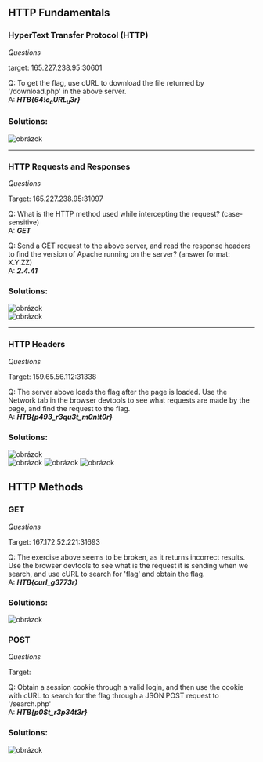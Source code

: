 ## HTTP Fundamentals

### HyperText Transfer Protocol (HTTP)


*Questions*
  
target:   165.227.238.95:30601  
  
Q: To get the flag, use cURL to download the file returned by '/download.php' in the above server.  
A: ***HTB{64$!c_cURL_u$3r}***
  
### Solutions:
  
![obrázok](https://user-images.githubusercontent.com/86005993/160243428-e83c4260-13ec-4a81-a601-7489fa8a4ebb.png)
  
-----------------------------------------------------------------------------------------------------------------------------------------------------
  
### HTTP Requests and Responses
  
*Questions*
  
Target: 165.227.238.95:31097
  
Q: What is the HTTP method used while intercepting the request? (case-sensitive)  
A: ***GET***  
  
Q: Send a GET request to the above server, and read the response headers to find the version of Apache running on the server? (answer format: X.Y.ZZ)  
A: ***2.4.41***
  
### Solutions:  
  
![obrázok](https://user-images.githubusercontent.com/86005993/160245596-3c0be782-54b6-4027-a327-b1a120f098ce.png)  
![obrázok](https://user-images.githubusercontent.com/86005993/160245635-6276e79a-e0f0-4cd6-8713-d74d9e489bc1.png)  
  
-----------------------------------------------------------------------------------------------------------------------------------------------------
  
### HTTP Headers  
  
*Questions*
  
 Target: 159.65.56.112:31338
  

Q: The server above loads the flag after the page is loaded. Use the Network tab in the browser devtools to see what requests are made by the page, and find the request to the flag.  
A: ***HTB{p493_r3qu3$t$_m0n!t0r}***  
    
### Solutions:  
    
![obrázok](https://user-images.githubusercontent.com/86005993/160246637-b58b82e9-425d-4e6a-b510-2a2b2b3e88d7.png)  
![obrázok](https://user-images.githubusercontent.com/86005993/160246656-e0f2a7f8-5906-45c3-89bd-6ee1cff71c9c.png)
![obrázok](https://user-images.githubusercontent.com/86005993/160246696-95131d5c-ce7e-44bc-b2cc-3720acf7917e.png) 
![obrázok](https://user-images.githubusercontent.com/86005993/160246763-40e44446-dfa1-49af-956b-47ce4186b2e5.png)
  
## HTTP Methods  

### GET 
  
*Questions*
  
Target: 167.172.52.221:31693  
  
Q: The exercise above seems to be broken, as it returns incorrect results. Use the browser devtools to see what is the request it is sending when we search, and use cURL to search for 'flag' and obtain the flag.  
A: ***HTB{curl_g3773r}***  
  
### Solutions:  
  
![obrázok](https://user-images.githubusercontent.com/86005993/160254480-79a7ca49-bcfc-4225-ae26-8c1ad9bcca20.png) 

### POST

*Questions*  
  
Target: 
  
Q: Obtain a session cookie through a valid login, and then use the cookie with cURL to search for the flag through a JSON POST request to '/search.php'  
A: ***HTB{p0$t_r3p34t3r}***
  
### Solutions:
  
![obrázok](https://user-images.githubusercontent.com/86005993/160255884-14f978f5-a6a4-4a76-979b-d239e91551dd.png)









